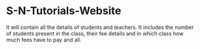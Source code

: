 # S-N-Tutorials-Website
It will contain all the details of students and teachers. It includes the number of students present in the class, their fee details and in which class how much fees have to pay and all.
